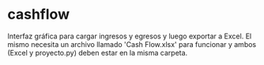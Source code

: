 # cashflow
Interfaz gráfica para cargar ingresos y egresos y luego exportar a Excel.
El mismo necesita un archivo llamado 'Cash Flow.xlsx' para funcionar y ambos (Excel y proyecto.py) deben estar en la misma carpeta.
